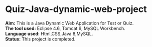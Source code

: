 # Quiz-Java-dynamic-web-project

<b>Aim:</b> This is a Java Dynamic Web Application for Test or Quiz.<br>
<b>The tool used:</b> Eclipse 4.6, Tomcat 9, MySQL Workbench.<br>
<b>Language used:</b> Html,CSS,Java 8,MySQL.<br>
<b>Status:</b> This project is completed.<br>

